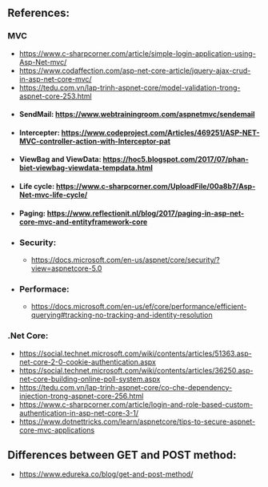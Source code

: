  ## References: 
 ### 	MVC
 -  https://www.c-sharpcorner.com/article/simple-login-application-using-Asp-Net-mvc/
 -  https://www.codaffection.com/asp-net-core-article/jquery-ajax-crud-in-asp-net-core-mvc/
 -  https://tedu.com.vn/lap-trinh-aspnet-core/model-validation-trong-aspnet-core-253.html
 -  #### SendMail: https://www.webtrainingroom.com/aspnetmvc/sendemail
 -  #### Intercepter: https://www.codeproject.com/Articles/469251/ASP-NET-MVC-controller-action-with-Interceptor-pat
 -  #### ViewBag and ViewData: https://hoc5.blogspot.com/2017/07/phan-biet-viewbag-viewdata-tempdata.html
 -  #### Life cycle: https://www.c-sharpcorner.com/UploadFile/00a8b7/Asp-Net-mvc-life-cycle/
 -  #### Paging: https://www.reflectionit.nl/blog/2017/paging-in-asp-net-core-mvc-and-entityframework-core 
 -  ### Security:  
     -  https://docs.microsoft.com/en-us/aspnet/core/security/?view=aspnetcore-5.0     
 -  ### Performace:  
     -  https://docs.microsoft.com/en-us/ef/core/performance/efficient-querying#tracking-no-tracking-and-identity-resolution
 ### .Net Core:  
 -  https://social.technet.microsoft.com/wiki/contents/articles/51363.asp-net-core-2-0-cookie-authentication.aspx
 -  https://social.technet.microsoft.com/wiki/contents/articles/36250.asp-net-core-building-online-poll-system.aspx
 -  https://tedu.com.vn/lap-trinh-aspnet-core/co-che-dependency-injection-trong-aspnet-core-256.html
 -  https://www.c-sharpcorner.com/article/login-and-role-based-custom-authentication-in-asp-net-core-3-1/
 -  https://www.dotnettricks.com/learn/aspnetcore/tips-to-secure-aspnet-core-mvc-applications
 ## Differences between GET and POST method:
 - https://www.edureka.co/blog/get-and-post-method/


